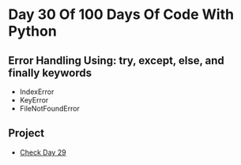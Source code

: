# Day 30 Of 100 Days Of Code With Python

## Error Handling Using: try, except, else, and finally keywords

- IndexError
- KeyError
- FileNotFoundError

## Project

- [Check Day 29](https://github.com/triplee12/100daysofcode/tree/main/day_29)
